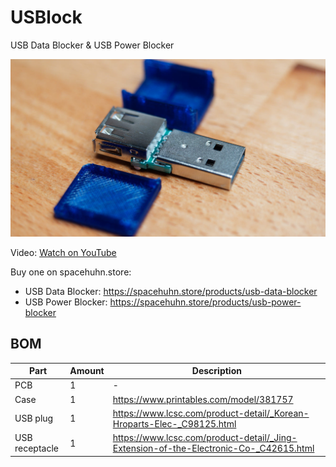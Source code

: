 # USBlock
USB Data Blocker &amp; USB Power Blocker

![USB Data Blocker](/img/datablocker.jpg)

Video: [Watch on YouTube](https://youtube.com/shorts/F9fXOjozyLQ)  

Buy one on spacehuhn.store:
* USB Data Blocker: https://spacehuhn.store/products/usb-data-blocker
* USB Power Blocker: https://spacehuhn.store/products/usb-power-blocker

## BOM

| Part | Amount | Description |
| ---- | ------ | ----------- |
| PCB | 1 | - |
| Case | 1 | https://www.printables.com/model/381757 |
| USB plug | 1 | https://www.lcsc.com/product-detail/_Korean-Hroparts-Elec-_C98125.html |
| USB receptacle | 1 | https://www.lcsc.com/product-detail/_Jing-Extension-of-the-Electronic-Co-_C42615.html |
